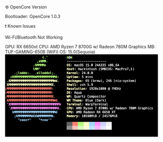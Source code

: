 ⚙️ OpenCore Version

Bootloader: OpenCore 1.0.3

❗ Known Issues

Wi-Fi/Bluetooth Not Working

GPU: RX 6650xt
CPU: AMD Ryzen 7 8700G w/ Radeon 780M Graphics
MB: TUF-GAMING-650B (WiFi)
OS: 15.0(Sequoia)
![Neofetch Output](./neofetch_screenshot.png)

